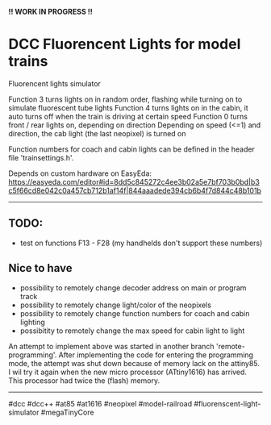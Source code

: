
**!! WORK IN PROGRESS !!**

# DCC Fluorencent Lights for model trains

Fluorencent lights simulator 

Function 3 turns lights on in random order, flashing while turning on to simulate fluorescent tube lights
Function 4 turns lights on in the cabin, it auto turns off when the train is driving at certain speed
Function 0 turns front / rear lights on, depending on direction
Depending on speed (<=1) and direction, the cab light (the last neopixel) is turned on

Function numbers for coach and cabin lights can be defined in the header file 'trainsettings.h'.

Depends on custom hardware on EasyEda:
https://easyeda.com/editor#id=8dd5c845272c4ee3b02a5e7bf703b0bd|b3c5f66cd8e042c0a457cb712b1af14f|844aaadede394cb6b4f7d844c48b101b

---

## TODO:
 - test on functions F13 - F28 (my handhelds don't support these numbers)

## Nice to have
 - possibility to remotely change decoder address on main or program track
 - possibility to remotely change light/color of the neopixels
 - possibility to remotely change function numbers for coach and cabin lighting
 - possibitity to remotely change the max speed for cabin light to light

An attempt to implement above was started in another branch 'remote-programming'.
After implementing the code for entering the programming mode, the attempt was shut down because of memory lack on the attiny85. I wil try it again when the new micro processor (ATtiny1616) has arrived. This processor had twice the (flash) memory.
     
---

 #dcc #dcc++ #at85 #at1616 #neopixel #model-railroad #fluorenscent-light-simulator #megaTinyCore